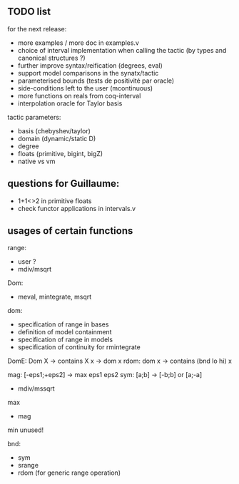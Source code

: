 ## TODO list

for the next release:

- more examples / more doc in examples.v
- choice of interval implementation when calling the tactic (by types and canonical structures ?)
- further improve syntax/reification (degrees, eval)
- support model comparisons in the synatx/tactic 
- parameterised bounds (tests de positivité par oracle)
- side-conditions left to the user (mcontinuous)
- more functions on reals from coq-interval
- interpolation oracle for Taylor basis




tactic parameters:
- basis (chebyshev/taylor)
- domain (dynamic/static D)
- degree
- floats (primitive, bigint, bigZ)
- native vs vm




## questions for Guillaume:
- 1+1<>2 in primitive floats
- check functor applications in intervals.v




## usages of certain functions

range:
- user ?
- mdiv/msqrt

Dom:
- meval, mintegrate, msqrt

dom:
- specification of range in bases
- definition of model containment
- specification of range in models
- specification of continuity for rmintegrate

DomE: Dom X -> contains X x -> dom x
rdom: dom x -> contains (bnd lo hi) x


mag: [-eps1;+eps2] -> max eps1 eps2
sym: [a;b] -> [-b;b] or [a;-a]
- mdiv/mssqrt

max
- mag

min
unused!

bnd:
- sym
- srange
- rdom (for generic range operation)

